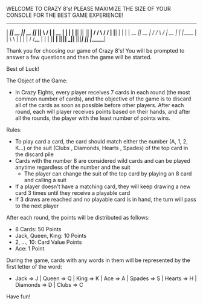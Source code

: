 WELCOME TO CRAZY 8's!
PLEASE MAXIMIZE THE SIZE OF YOUR CONSOLE FOR THE BEST GAME EXPERIENCE!

 ________  ________  ________  _____  __    __     ________
|   _____||   __   ||   __   ||___  ||  \  /  |   |   __   |
|  |      |  |__|  ||  |__|  |   / /  \  \/  /    |  |__|  |
|  |      |   __  _||   __   |  / /    \    /     |   __   |
|  |_____ |  |  \ \ |  |  |  | / /__    |  |      |  |__|  |
|________||__|   \_\|__|  |__||_____|   |__|      |________|

Thank you for choosing our game of Crazy 8's! You will be prompted to answer a few questions and then the game will be started.

Best of Luck!

The Object of the Game:
  - In Crazy Eights, every player receives 7 cards in each round (the most common number of cards), and the objective of the game is to discard all of the cards as soon as possible before other players. After each round, each will player receives points based on their hands, and after all the rounds, the player with the least number of points wins.

Rules:
  - To play card a card, the card should match either the number (A, 1, 2, K...) or the suit (Clubs , Diamonds, Hearts , Spades) of the top card in the discard pile
  - Cards with the number 8 are considered wild cards and can be played anytime regardless of the number and the suit
    - The player can change the suit of the top card by playing an 8 card and calling a suit
  - If a player doesn't have a matching card, they will keep drawing a new card 3 times until they receive a playable card
  - If 3 draws are reached and no playable card is in hand, the turn will pass to the next player

After each round, the points will be distributed as follows:
  - 8 Cards: 50 Points
  - Jack, Queen, King: 10 Points
  - 2, ..., 10: Card Value Points
  - Ace: 1 Point

During the game, cards with any words in them will be represented by the first letter of the word:
  - Jack => J | Queen => Q | King => K | Ace => A | Spades => S | Hearts => H | Diamonds => D | Clubs => C

Have fun!
